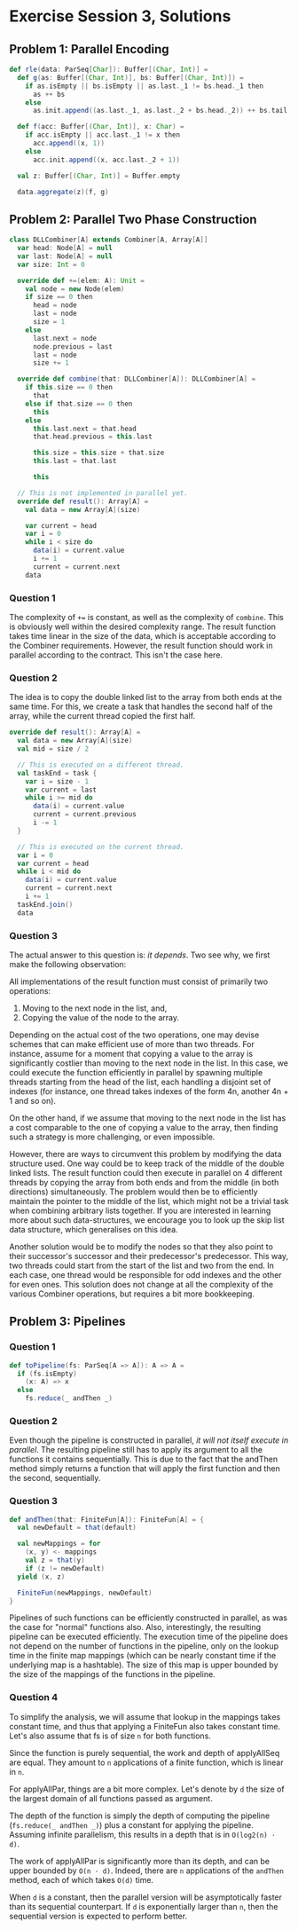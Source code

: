 # Exercise Session 3, Solutions

## Problem 1: Parallel Encoding

```scala
def rle(data: ParSeq[Char]): Buffer[(Char, Int)] =
  def g(as: Buffer[(Char, Int)], bs: Buffer[(Char, Int)]) =
    if as.isEmpty || bs.isEmpty || as.last._1 != bs.head._1 then
      as ++ bs
    else
      as.init.append((as.last._1, as.last._2 + bs.head._2)) ++ bs.tail

  def f(acc: Buffer[(Char, Int)], x: Char) =
    if acc.isEmpty || acc.last._1 != x then
      acc.append((x, 1))
    else
      acc.init.append((x, acc.last._2 + 1))

  val z: Buffer[(Char, Int)] = Buffer.empty

  data.aggregate(z)(f, g)
```

## Problem 2: Parallel Two Phase Construction


```scala
class DLLCombiner[A] extends Combiner[A, Array[A]]
  var head: Node[A] = null
  var last: Node[A] = null
  var size: Int = 0

  override def +=(elem: A): Unit =
    val node = new Node(elem)
    if size == 0 then
      head = node
      last = node
      size = 1
    else
      last.next = node
      node.previous = last
      last = node
      size += 1

  override def combine(that: DLLCombiner[A]): DLLCombiner[A] =
    if this.size == 0 then
      that
    else if that.size == 0 then
      this
    else
      this.last.next = that.head
      that.head.previous = this.last

      this.size = this.size + that.size
      this.last = that.last

      this

  // This is not implemented in parallel yet.
  override def result(): Array[A] =
    val data = new Array[A](size)

    var current = head
    var i = 0
    while i < size do
      data(i) = current.value
      i += 1
      current = current.next
    data
```

### Question 1

The complexity of `+=` is constant, as well as the complexity of `combine`. This is obviously well within the desired complexity range. The result function takes time linear in the size of the data, which is acceptable according to the Combiner requirements. However, the result function should work in parallel according to the contract. This isn't the case here.


### Question 2

The idea is to copy the double linked list to the array from both ends at the same time. For this, we create a task that handles the second half of the array, while the current thread copied the first half.

```scala
override def result(): Array[A] =
  val data = new Array[A](size)
  val mid = size / 2

  // This is executed on a different thread.
  val taskEnd = task {
    var i = size - 1
    var current = last
    while i >= mid do
      data(i) = current.value
      current = current.previous
      i -= 1
  }

  // This is executed on the current thread.
  var i = 0
  var current = head
  while i < mid do
    data(i) = current.value
    current = current.next
    i += 1
  taskEnd.join()
  data
```

### Question 3

The actual answer to this question is: *it depends*. Two see why, we first make the following observation:

All implementations of the result function must consist of primarily two operations:
1. Moving to the next node in the list, and,
2. Copying the value of the node to the array.

Depending on the actual cost of the two operations, one may devise schemes that can make efficient use of more than two threads. For instance, assume for a moment that copying a value to the array is significantly costlier than moving to the next node in the list. In this case, we could execute the function efficiently in parallel by spawning multiple threads starting from the head of the list, each handling a disjoint set of indexes (for instance, one thread takes indexes of the form 4n, another 4n + 1 and so on).

On the other hand, if we assume that moving to the next node in the list has a cost comparable to the one of copying a value to the array, then finding such a strategy is more challenging, or even impossible.

However, there are ways to circumvent this problem by modifying the data structure used. One way could be to keep track of the middle of the double linked lists. The result function could then execute in parallel on 4 different threads by copying the array from both ends and from the middle (in both directions) simultaneously. The problem would then be to efficiently maintain the pointer to the middle of the list, which might not be a trivial task when combining arbitrary lists together. If you are interested in learning more about such data-structures, we encourage you to look up the skip list data structure, which generalises on this idea.

Another solution would be to modify the nodes so that they also point to their successor's successor and their predecessor's predecessor. This way, two threads could start from the start of the list and two from the end. In each case, one thread would be responsible for odd indexes and the other for even ones. This solution does not change at all the complexity of the various Combiner operations, but requires a bit more bookkeeping.


## Problem 3: Pipelines

### Question 1

```scala
def toPipeline(fs: ParSeq[A => A]): A => A =
  if (fs.isEmpty)
    (x: A) => x
  else
    fs.reduce(_ andThen _)
```

### Question 2

Even though the pipeline is constructed in parallel, *it will not itself execute in parallel*. The resulting pipeline still has to apply its argument to all the functions it contains sequentially. This is due to the fact that the andThen method simply returns a function that will apply the first function and then the second, sequentially.

### Question 3

```scala
def andThen(that: FiniteFun[A]): FiniteFun[A] = {
  val newDefault = that(default)

  val newMappings = for
    (x, y) <- mappings
    val z = that(y)
    if (z != newDefault)
  yield (x, z)

  FiniteFun(newMappings, newDefault)
}
```

Pipelines of such functions can be efficiently constructed in parallel, as was the case for "normal" functions also. Also, interestingly, the resulting pipeline can be executed efficiently. The execution time of the pipeline does not depend on the number of functions in the pipeline, only on the lookup time in the finite map mappings (which can be nearly constant time if the underlying map is a hashtable). The size of this map is upper bounded by the size of the mappings of the functions in the pipeline.

### Question 4

To simplify the analysis, we will assume that lookup in the mappings takes constant time, and thus that applying a FiniteFun also takes constant time. Let's also assume that fs is of size `n` for both functions.

Since the function is purely sequential, the work and depth of applyAllSeq are equal. They amount to `n` applications of a finite function, which is linear in `n`.

For applyAllPar, things are a bit more complex. Let's denote by `d` the size of the largest domain of all functions passed as argument.

The depth of the function is simply the depth of computing the pipeline (`fs.reduce(_ andThen _)`) plus a constant for applying the pipeline. Assuming infinite parallelism, this results in a depth that is in `O(log2(n) ⋅ d)`.

The work of applyAllPar is significantly more than its depth, and can be upper bounded by `O(n ⋅ d)`. Indeed, there are `n` applications of the `andThen` method, each of which takes `O(d)` time.

When `d` is a constant, then the parallel version will be asymptotically faster than its sequential counterpart. If `d` is exponentially larger than `n`,  then the sequential version is expected to perform better.
